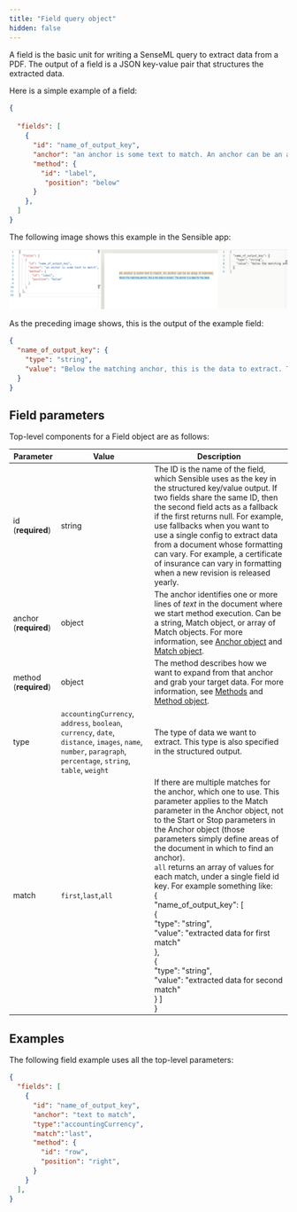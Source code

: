 ```yaml
---
title: "Field query object"
hidden: false
---
```


A field is the basic unit for writing a SenseML query to extract data from a PDF. The output of a field is a JSON key-value pair that structures the extracted data.  

Here is a simple example of a field: 

```json
{

  "fields": [
    {
      "id": "name_of_output_key",
      "anchor": "an anchor is some text to match. An anchor can be an array of matches",
      "method": {
        "id": "label",
         "position": "below"
      }
    },
  ]
}
```

The following image shows this example in the Sensible app:

![](https://raw.githubusercontent.com/sensible-hq/sensible-docs/main/readme-sync/assets/v0/images/basic_field.png)

As the preceding image shows, this is the output of the example field: 

```json
{
  "name_of_output_key": {
    "type": "string",
    "value": "Below the matching anchor, this is the data to extract. The anchor is a label for this data."
  }
}
```

Field parameters
----

Top-level components for a Field object are as follows:

| Parameter             | Value                                                        | Description                                                  |
| --------------------- | ------------------------------------------------------------ | ------------------------------------------------------------ |
| id (**required**)     | string                                                       | The ID is the name of the field, which Sensible uses as the key in the structured key/value output. If two fields share the same ID, then the second field acts as a fallback if the first returns null. For example, use fallbacks when you want to use a single config to extract data from a document whose formatting can vary. For example, a certificate of insurance can vary in formatting when a new revision is released yearly. |
| anchor (**required**) | object                                                       | The anchor identifies one or more lines of *text* in the document where we start method execution. Can be a string, Match object, or array of Match objects. For more information, see [Anchor object](doc:anchor-object) and [Match object](doc:anchor-object#section-match-object). |
| method (**required**) | object                                                       | The method describes how we want to expand from that anchor and grab your target data. For more information, see [Methods](doc:methods) and [Method object](doc:method-object). |
| type                  | `accountingCurrency`, `address`, `boolean`, `currency`, `date`, `distance`, `images`, `name`, `number`, `paragraph`, `percentage`, `string`, `table`, `weight` | The type of data we want to extract. This type is also specified in the structured output. |
| match                 | `first`,`last`,`all`                                         | If there are multiple matches for the anchor, which one to use.  This parameter applies to the Match parameter in the Anchor object, not to the Start or Stop parameters in the Anchor object (those parameters simply define areas of the document in which to find an anchor).<br/>`all` returns an array of values for each match, under a single field id key.  For example something like:  <br/>{<br/>  "name_of_output_key": [<br/>    {<br/>      "type": "string",<br/>      "value": "extracted data for first match"<br/>    },<br/>    {<br/>      "type": "string",<br/>      "value": "extracted data for second match"<br/>    } ]<br/>} |

Examples
----

The following field example uses all the top-level parameters:

```json
{
  "fields": [
    {
      "id": "name_of_output_key",
      "anchor": "text to match",        
      "type":"accountingCurrency",
      "match":"last",
      "method": {
        "id": "row",
        "position": "right",
      }
    }
  ],
}
```
